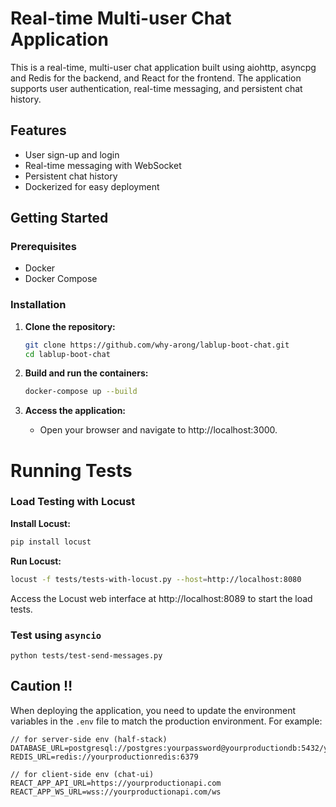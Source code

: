 # Real-time Multi-user Chat Application

This is a real-time, multi-user chat application built using aiohttp, asyncpg and Redis for the backend, and React for the frontend. The application supports user authentication, real-time messaging, and persistent chat history.

## Features

- User sign-up and login
- Real-time messaging with WebSocket
- Persistent chat history
- Dockerized for easy deployment


## Getting Started

### Prerequisites

- Docker
- Docker Compose

### Installation

1. **Clone the repository:**

   ```sh
   git clone https://github.com/why-arong/lablup-boot-chat.git
   cd lablup-boot-chat
   ```


2. **Build and run the containers:**

   ```sh
   docker-compose up --build
   ```

4. **Access the application:**
   - Open your browser and navigate to http://localhost:3000.


# Running Tests

### Load Testing with Locust

**Install Locust:**
```sh
pip install locust
```

**Run Locust:**
```sh
locust -f tests/tests-with-locust.py --host=http://localhost:8080
```
Access the Locust web interface at http://localhost:8089 to start the load tests.

### Test using `asyncio`
```shell
python tests/test-send-messages.py
```


## Caution ‼️

When deploying the application, you need to update the environment variables in the `.env` file to match the production environment. 
For example:
```.env
// for server-side env (half-stack)
DATABASE_URL=postgresql://postgres:yourpassword@yourproductiondb:5432/yourproductiondb
REDIS_URL=redis://yourproductionredis:6379

// for client-side env (chat-ui)
REACT_APP_API_URL=https://yourproductionapi.com
REACT_APP_WS_URL=wss://yourproductionapi.com/ws
```